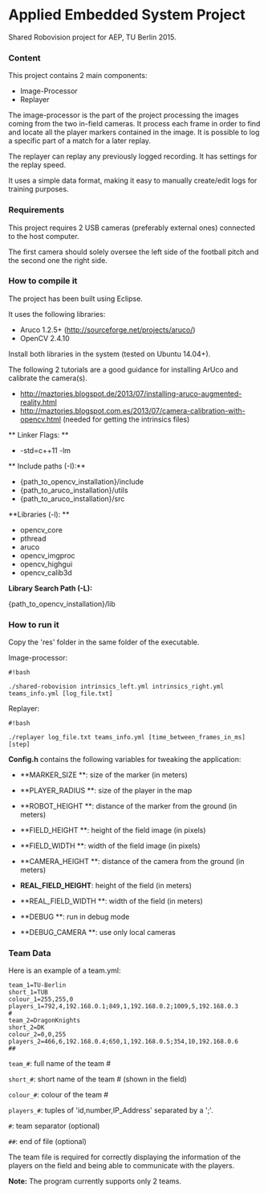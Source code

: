 # Applied Embedded System Project

Shared Robovision project for AEP, TU Berlin 2015.

### Content ###

This project contains 2 main components:

* Image-Processor
* Replayer

The image-processor is the part of the project processing the images coming from the two in-field cameras. It process each frame in order to find and locate all the player markers contained in the image.
It is possible to log a specific part of a match for a later replay.

The replayer can replay any previously logged recording. It has settings for the replay speed.

It uses a simple data format, making it easy to manually create/edit logs for training purposes.

### Requirements ###

This project requires 2 USB cameras (preferably external ones) connected to the host computer.

The first camera should solely oversee the left side of the football pitch and the second one the right side.

### How to compile it ###

The project has been built using Eclipse.

It uses the following libraries:

- Aruco 1.2.5+ (http://sourceforge.net/projects/aruco/)
- OpenCV 2.4.10

Install both libraries in the system (tested on Ubuntu 14.04+).

The following 2 tutorials are a good guidance for installing ArUco and calibrate the camera(s).

- http://maztories.blogspot.de/2013/07/installing-aruco-augmented-reality.html
- http://maztories.blogspot.com.es/2013/07/camera-calibration-with-opencv.html (needed for getting the intrinsics files)

** Linker Flags: **

- -std=c++11 -lm


** Include paths (-I):**

- {path_to_opencv_installation}/include
- {path_to_aruco_installation}/utils
- {path_to_aruco_installation}/src


**Libraries (-l): **

* opencv_core
* pthread
* aruco
* opencv_imgproc
* opencv_highgui
* opencv_calib3d

**Library Search Path (-L):**

{path_to_opencv_installation}/lib

### How to run it ###

Copy the 'res' folder in the same folder of the executable.

Image-processor:
```
#!bash

./shared-robovision intrinsics_left.yml intrinsics_right.yml teams_info.yml [log_file.txt]
```

Replayer:
```
#!bash

./replayer log_file.txt teams_info.yml [time_between_frames_in_ms] [step]

```

**Config.h** contains the following variables for tweaking the application:

- **MARKER_SIZE      **: size of the marker (in meters)

- **PLAYER_RADIUS    **: size of the player in the map

- **ROBOT_HEIGHT     **: distance of the marker from the ground (in meters)

- **FIELD_HEIGHT     **: height of the field image (in pixels)

- **FIELD_WIDTH      **: width of the field image (in pixels)

- **CAMERA_HEIGHT    **: distance of the camera from the ground (in meters)

- **REAL_FIELD_HEIGHT**: height of the field (in meters)

- **REAL_FIELD_WIDTH **: width of the field (in meters)

- **DEBUG            **: run in debug mode

- **DEBUG_CAMERA     **: use only local cameras

### Team Data ###

Here is an example of a team.yml:

```
team_1=TU-Berlin
short_1=TUB
colour_1=255,255,0
players_1=792,4,192.168.0.1;849,1,192.168.0.2;1009,5,192.168.0.3
#
team_2=DragonKnights
short_2=DK
colour_2=0,0,255
players_2=466,6,192.168.0.4;650,1,192.168.0.5;354,10,192.168.0.6
##
```

`team_#`: full name of the team #

`short_#`: short name of the team # (shown in the field)

`colour_#`: colour of the team #

`players_#`: tuples of 'id,number,IP_Address' separated by a ';'.

`#`: team separator (optional)

`##`: end of file (optional)

The team file is required for correctly displaying the information of the players on the field and being able to communicate with the players.

**Note:** The program currently supports only 2 teams.
